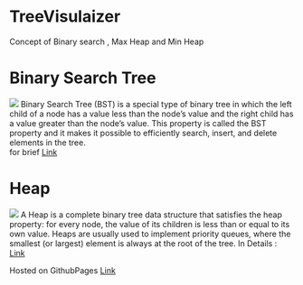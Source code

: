# TreeVisulaizer
Concept of Binary search , Max Heap and Min Heap

# Binary Search Tree
<img src="https://media.geeksforgeeks.org/wp-content/uploads/20240418110011/Binary-Search-Tree.webp"/>
Binary Search Tree (BST) is a special type of binary tree in which the left child of a node has a value less than the node’s value and the right child has a value greater than the node’s value. This property is called the BST property and it makes it possible to efficiently search, insert, and delete elements in the tree.
<br>
for brief <a href="https://www.geeksforgeeks.org/introduction-to-binary-search-tree-data-structure-and-algorithm-tutorials/">Link</a>

# Heap
<img src="https://media.geeksforgeeks.org/wp-content/cdn-uploads/20221220165711/MinHeapAndMaxHeap1.png"/>
A Heap is a complete binary tree data structure that satisfies the heap property: for every node, the value of its children is less than or equal to its own value. Heaps are usually used to implement priority queues, where the smallest (or largest) element is always at the root of the tree.
In Details : <a href="https://www.geeksforgeeks.org/heap-data-structure/">Link</a>



Hosted on GithubPages <a href="https://aviraj0403.github.io/TreeVisulaizer/">Link</a>
